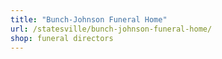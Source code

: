 ```yaml
---
title: "Bunch-Johnson Funeral Home"
url: /statesville/bunch-johnson-funeral-home/
shop: funeral directors
---
```

